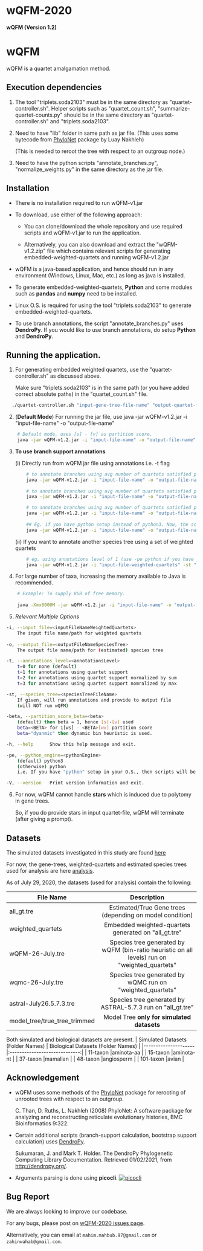 # wQFM-2020
**wQFM (Version 1.2)**


<!-- Headings -->
# wQFM
<!-- Strong -->
wQFM is a quartet amalgamation method. <!--for estimating species trees.--> 
<!--It takes a set of estimated gene trees as input and generates a set of weighted quartets and combines these weighted quartet trees into a tree on the full set of taxa using a heuristic aimed at finding a species tree of minimum distance to the set of weighted quartet trees.
-->

<!--
## Background
Species tree estimation from genes sampled from throughout the whole genome is complicated due to the gene tree-species tree discordance. Incomplete Lineage Sorting (ILS) is one of the most frequent causes for this discordance.
Quartet-based summary methods for estimating species trees from a collection of
gene trees are becoming popular due to their high accuracy and statistical guarantee
under ILS.
We present wQFM, a highly accurate method for species tree estimation
from a collection of gene trees by extending the quartet FM (QFM) algorithm to
handle weighted quartets. wQFM was assessed on a collection of simulated and real
biological dataset including the avian phylogeneomic dataset which is one of the
largest phylongenomic dataset to date. We compared wQFM to wQMC, which is
the best alternate method for weighted quartet amalgamation, and with ASTRAL
which is considered to be the most accurate and widely used species tree estimation
method. Our results suggest that wQFM matches or improves upon the accuracies
of wQMC and ASTRAL.
-->

## Execution dependencies
<!-- OL -->
1. The tool "triplets.soda2103" must be in the same directory as "quartet-controller.sh". Helper scripts such as "quartet_count.sh", "summarize-quartet-counts.py" should be in the same directory as "quartet-controller.sh" and "triplets.soda2103".

2. Need to have "lib" folder in same path as jar file. (This uses some bytecode from [PhyloNet](https://bioinfocs.rice.edu/phylonet) package by Luay Nakhleh)
    <!--(Check [ASTRAL's github repo](https://github.com/smirarab/ASTRAL) for more details on lib [uses PhyloNet package])-->
    (This is needed to reroot the tree with respect to an outgroup node.)
    
3. Need to have the python scripts "annotate_branches.py", "normalize_weights.py" in the same directory as the jar file.


## Installation
<!-- UL -->
* There is no installation required to run wQFM-v1.jar

* To download, use either of the following approach:

    * You can clone/download the whole repository and use required scripts and wQFM-v1.jar to run the application.

    * Alternatively, you can also download and extract the "wQFM-v1.2.zip" file which contains relevant scripts for generating embedded-weighted-quartets and running wQFM-v1.2.jar

* wQFM is a java-based application, and hence should run in any environment (Windows, Linux, Mac, etc.) as long as java is installed.

* To generate embedded-weighted-quartets, **Python** and some modules such as **pandas** and **numpy** need to be installed.

* Linux O.S. is required for using the tool "triplets.soda2103" to generate embedded-weighted-quartets.

* To use branch annotations, the script "annotate_branches.py" uses **DendroPy**. If you would like to use branch annotations, do setup **Python** and **DendroPy**.

## Running the application.
<!-- OL -->
1.  For generating embedded weighted quartets, use the "quartet-controller.sh" as discussed above.
    
    Make sure "triplets.soda2103" is in the same path (or you have added correct absolute paths) in the "quartet_count.sh" file.

<!-- Code Blocks -->
```bash
  ./quartet-controller.sh "input-gene-tree-file-name" "output-quartet-file-name"
``` 

2. (**Default Mode**) For running the jar file, use java -jar wQFM-v1.2.jar -i "input-file-name" -o "output-file-name"

<!-- Code Blocks -->
  ```bash
      # Default mode, uses [s] - [v] as partition score.
      java -jar wQFM-v1.2.jar -i "input-file-name" -o "output-file-name"
  ```

3. **To use branch support annotations**

    (i) Directly run from wQFM jar file using annotations i.e. -t flag 
    ```bash
        # to annotate branches using avg number of quartets satisfied per branch
        java -jar wQFM-v1.2.jar -i "input-file-name" -o "output-file-name" -t 1 
      
        # to annotate branches using avg number of quartets satisfied per branch (weights will be normalized by sum)
        java -jar wQFM-v1.2.jar -i "input-file-name" -o "output-file-name" -t 2 

        # to annotate branches using avg number of quartets satisfied per branch (weights will be normalized by max)
        java -jar wQFM-v1.2.jar -i "input-file-name" -o "output-file-name" -t 3
        
        ## Eg. if you have python setup instead of python3. Now, the scripts will be called using "python ..."
        java -jar wQFM-v1.2.jar -i "input-file-name" -o "output-file-name" -t 1 -pe python
    ```
    
    (ii) If you want to annotate another species tree using a set of weighted quartets
    ```bash
        # eg. using annotations level of 1 (use -pe python if you have python setup instead of python3)
        java -jar wQFM-v1.2.jar -i "input-file-weighted-quartets" -st "species-tree-without-annotations" -o "species-tree-with-annotations" -t 1
    ```

4. For large number of taxa, increasing the memory available to Java is recommended. 
```bash
    # Example: To supply 8GB of free memory.
    
    java -Xmx8000M -jar wQFM-v1.2.jar -i "input-file-name" -o "output-file-name" 
```

5. *Relevant Multiple Options*

```bash
-i, --input_file=<inputFileNameWeightedQuartets>
	The input file name/path for weighted quartets
	
-o, --output_file=<outputFileNameSpeciesTree>
	The output file name/path for (estimated) species tree

-t, --annotations_level=<annotationsLevel>
	t=0 for none (default)
	t=1 for annotations using quartet support
	t=2 for annotations using quartet support normalized by sum
	t=3 for annotations using quartet support nomralized by max

-st, --species_tree=<speciesTreeFileName>
	If given, will run annotations and provide to output file
	(will NOT run wQFM)

-beta, --partition_score_beta=<beta>
	(default) then beta = 1, hence [s]-[v] used
	beta=<BETA> for 1[ws] - <BETA>[wv] partition score
	beta="dyanmic" then dynamic bin heuristic is used.

-h, --help      Show this help message and exit.

-pe, --python_engine=<pythonEngine>
	(default) python3
	(otherwise) python
	i.e. If you have "python" setup in your O.S., then scripts will be run using "python <script.py>"

-V, --version   Print version information and exit.
```


6. For now, wQFM cannot handle **stars** which is induced due to polytomy in gene trees.
  
    So, if you do provide stars in input quartet-file, wQFM will terminate (after giving a prompt).



## Datasets
The simulated datasets investigated in this study are found [here](https://sites.google.com/eng.ucsd.edu/datasets/home?authuser=0)

For now, the gene-trees, weighted-quartets and estimated species trees used for analysis are here [analysis](https://drive.google.com/drive/folders/1IYKYWG81Sld8QwzZNO5D71mOulGVd7ax?usp=sharing).


As of July 29, 2020, the datasets (used for analysis) contain the following:

| File Name			  |      Description		      |
|---------------------|:-----------------------------:|
| all_gt.tre		  |Estimated/True Gene trees (depending on model condition)|
| weighted_quartets   |Embedded weighted-quartets generated on "all_gt.tre"    |
| wQFM-26-July.tre    |Species tree generated by wQFM (bin-ratio heuristic on all levels) run on "weighted_quartets"|
| wqmc-26-July.tre    |Species tree generated by wQMC run on "weighted_quartets"|
| astral-July26.5.7.3.tre    |Species tree generated by ASTRAL-5.7.3 run on "all_gt.tre"|
| model_tree/true_tree_trimmed |Model Tree **only for simulated datasets**|

Both simulated and biological datasets are present.
| Simulated Datasets (Folder Names)  |      Biological Datasets (Folder Names)     |
|---------------------|:-----------------------------:|
| 11-taxon     |aminota-aa                 |
| 15-taxon     |aminota-nt                 |
| 37-taxon     |mamalian                   |
| 48-taxon     |angiosperm                 |
| 101-taxon    |avian                      |

## Acknowledgement
- wQFM uses some methods of the [PhyloNet](https://bioinfocs.rice.edu/phylonet) package for rerooting of unrooted trees with respect to an outgroup.
    
    C. Than, D. Ruths, L. Nakhleh (2008) PhyloNet: A software package for analyzing and reconstructing reticulate evolutionary histories, BMC Bioinformatics 9:322.
    
- Certain additional scripts (branch-support calculation, bootstrap support calculation) uses [DendroPy](http://dendropy.org/).
    
    Sukumaran, J. and Mark T. Holder. The DendroPy Phylogenetic Computing Library Documentation. Retrieved 01/02/2021, from http://dendropy.org/.
    
- Arguments parsing is done using **picocli**.
[![picocli](https://img.shields.io/badge/picocli-4.6.1-green.svg)](https://github.com/remkop/picocli)


## Bug Report
We are always looking to improve our codebase. 

For any bugs, please post on [wQFM-2020 issues page](https://github.com/Mahim1997/wQFM-2020/issues).

Alternatively, you can email at ``mahim.mahbub.97@gmail.com`` or ``zahinwahab@gmail.com``.
